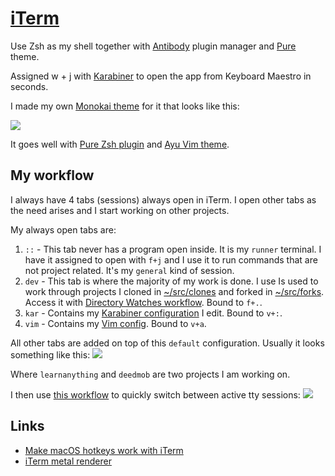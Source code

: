 # [iTerm](https://www.iterm2.com/)
Use Zsh as my shell together with [Antibody](https://github.com/getantibody/antibody) plugin manager and [Pure](https://github.com/sindresorhus/pure) theme.

Assigned w + j with [Karabiner](karabiner/karabiner.md) to open the app from Keyboard Maestro in seconds.

I made my own [Monokai theme](https://github.com/nikitavoloboev/my-mac-os/tree/master/iterm#readme) for it that looks like this:

![](https://i.imgur.com/2qWaqbx.png)

It goes well with [Pure Zsh plugin](https://github.com/sindresorhus/pure) and [Ayu Vim theme](https://github.com/ayu-theme/ayu-vim).

## My workflow
I always have 4 tabs (sessions) always open in iTerm. I open other tabs as the need arises and I start working on other projects.

My always open tabs are:
1. `::` - This tab never has a program open inside. It is my `runner` terminal. I have it assigned to open with `f+j` and I use it to run commands that are not project related. It's my `general` kind of session.
2. `dev` - This tab is where the majority of my work is done. I use Is used to work through projects I cloned in [~/src/clones](../../unix/my-file-system.md) and forked in [~/src/forks](../../unix/my-file-system.md). Access it with [Directory Watches workflow](https://github.com/nikitavoloboev/small-workflows/blob/master/augmentations/Directory%20watches.alfredworkflow?raw=true). Bound to `f+.`.
3. `kar` - Contains my [Karabiner configuration](https://github.com/nikitavoloboev/dotfiles/blob/master/karabiner/private.xml) I edit. Bound to `v+:`.
4. `vim` - Contains my [Vim config](https://github.com/nikitavoloboev/dotfiles/blob/master/nvim/init.vim). Bound to `v+a`.

All other tabs are added on top of this `default` configuration. Usually it looks something like this:
![](https://i.imgur.com/k5b5Yko.png)

Where `learnanything` and `deedmob` are two projects I am working on.

I then use [this workflow](https://github.com/isometry/alfred-tty) to quickly switch between active tty sessions:
![](https://i.imgur.com/OGEWLpt.png)

## Links
- [Make macOS hotkeys work with iTerm](https://stackoverflow.com/questions/6205157/iterm-2-how-to-set-keyboard-shortcuts-to-jump-to-beginning-end-of-line/29403520#29403520)
- [iTerm metal renderer](https://gitlab.com/gnachman/iterm2/wikis/Metal-Renderer)